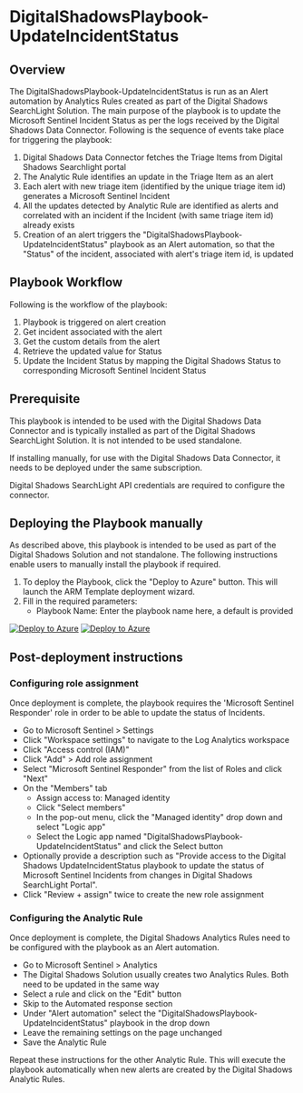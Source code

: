 # DigitalShadowsPlaybook-UpdateIncidentStatus

## Overview

The DigitalShadowsPlaybook-UpdateIncidentStatus is run as an Alert automation by Analytics Rules created as part of the Digital Shadows SearchLight Solution. The main purpose of the playbook is to update the Microsoft Sentinel Incident Status as per the logs received by the Digital Shadows Data Connector. Following is the sequence of events take place for triggering the playbook:

1. Digital Shadows Data Connector fetches the Triage Items from Digital Shadows Searchlight portal
1. The Analytic Rule identifies an update in the Triage Item as an alert
1. Each alert with new triage item (identified by the unique triage item id) generates a Microsoft Sentinel Incident
1. All the updates detected by Analytic Rule are identified as alerts and correlated with an incident if the Incident (with same triage item id) already exists
1. Creation of an alert triggers the "DigitalShadowsPlaybook-UpdateIncidentStatus" playbook as an Alert automation, so that the "Status" of the incident, associated with alert's triage item id, is updated

## Playbook Workflow

Following is the workflow of the playbook:

1. Playbook is triggered on alert creation
2. Get incident associated with the alert
3. Get the custom details from the alert
4. Retrieve the updated value for Status
5. Update the Incident Status by mapping the Digital Shadows Status to corresponding Microsoft Sentinel Incident Status

## Prerequisite

This playbook is intended to be used with the Digital Shadows Data Connector and is typically installed as part of the Digital Shadows SearchLight Solution. It is not intended to be used standalone.

If installing manually, for use with the Digital Shadows Data Connector, it needs to be deployed under the same subscription.

Digital Shadows SearchLight API credentials are required to configure the connector.

## Deploying the Playbook manually

As described above, this playbook is intended to be used as part of the Digital Shadows Solution and not standalone. The following instructions enable users to manually install the playbook if required.

1. To deploy the Playbook, click the "Deploy to Azure" button. This will launch the ARM Template deployment wizard.
2. Fill in the required parameters:
    - Playbook Name: Enter the playbook name here, a default is provided

[![Deploy to Azure](https://aka.ms/deploytoazurebutton)](https://portal.azure.com/#create/Microsoft.Template/uri/https%3A%2F%2Fraw.githubusercontent.com%2FAzure%2FAzure-Sentinel%2Fmaster%2FSolutions%2FDigital%20Shadows%2FPlaybooks%2FDigitalShadowsPlaybook-UpdateIncidentStatus.json) [![Deploy to Azure](https://aka.ms/deploytoazuregovbutton)](https://portal.azure.us/#create/Microsoft.Template/uri/https%3A%2F%2Fraw.githubusercontent.com%2FAzure%2FAzure-Sentinel%2Fmaster%2FSolutions%2FDigital%20Shadows%2FPlaybooks%2FDigitalShadowsPlaybook-UpdateIncidentStatus.json)

## Post-deployment instructions

### Configuring role assignment

Once deployment is complete, the playbook requires the 'Microsoft Sentinel Responder' role in order to be able to update the status of Incidents.

- Go to Microsoft Sentinel > Settings
- Click "Workspace settings" to navigate to the Log Analytics workspace
- Click "Access control (IAM)"
- Click "Add" > Add role assignment
- Select "Microsoft Sentinel Responder" from the list of Roles and click "Next"
- On the "Members" tab
  - Assign access to: Managed identity
  - Click "Select members"
  - In the pop-out menu, click the "Managed identity" drop down and select "Logic app"
  - Select the Logic app named "DigitalShadowsPlaybook-UpdateIncidentStatus" and click the Select button
- Optionally provide a description such as "Provide access to the Digital Shadows UpdateIncidentStatus playbook to update the status of Microsoft Sentinel Incidents from changes in Digital Shadows SearchLight Portal".
- Click "Review + assign" twice to create the new role assignment

### Configuring the Analytic Rule

Once deployment is complete, the Digital Shadows Analytics Rules need to be configured with the playbook as an Alert automation.

- Go to Microsoft Sentinel > Analytics
- The Digital Shadows Solution usually creates two Analytics Rules. Both need to be updated in the same way
- Select a rule and click on the "Edit" button
- Skip to the Automated response section
- Under "Alert automation" select the "DigitalShadowsPlaybook-UpdateIncidentStatus" playbook in the drop down
- Leave the remaining settings on the page unchanged
- Save the Analytic Rule

Repeat these instructions for the other Analytic Rule. This will execute the playbook automatically when new alerts are created by the Digital Shadows Analytic Rules.